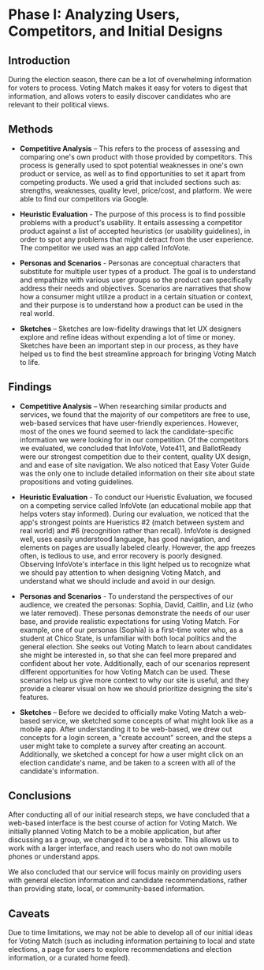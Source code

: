 # Phase I: Analyzing Users, Competitors, and Initial Designs

## Introduction

During the election season, there can be a lot of overwhelming information for voters to process. Voting Match makes it easy for voters to digest that information, and allows voters to easily discover candidates who are relevant to their political views.

## Methods

* **Competitive Analysis** – This refers to the process of assessing and comparing one's own product with those provided by competitors. This process is generally used to spot potential weaknesses in one's own product or service, as well as to find opportunities to set it apart from competing products. We used a grid that included sections such as: strengths, weaknesses, quality level, price/cost, and platform. We were able to find our competitors via Google.

* **Heuristic Evaluation** - The purpose of this process is to find possible problems with a product's usability. It entails assessing a competitor product against a list of accepted heuristics (or usability guidelines), in order to spot any problems that might detract from the user experience. The competitor we used was an app called InfoVote.

* **Personas and Scenarios** - Personas are conceptual characters that substitute for multiple user types of a product. The goal is to understand and empathize with various user groups so the product can specifically address their needs and objectives. Scenarios are narratives that show how a consumer might utilize a product in a certain situation or context, and their purpose is to understand how a product can be used in the real world.

* **Sketches** – Sketches are low-fidelity drawings that let UX designers explore and refine ideas without expending a lot of time or money. Sketches have been an important step in our process, as they have helped us to find the best streamline approach for bringing Voting Match to life.


## Findings

* **Competitive Analysis** – When researching similar products and services, we found that the majority of our competitors are free to use, web-based services that have user-friendly experiences. However, most of the ones we found seemed to lack the candidate-specific information we were looking for in our competition. Of the competitors we evaluated, we concluded that InfoVote, Vote411, and BallotReady were our strongest competition due to their content, quality UX design, and and ease of site navigation. We also noticed that Easy Voter Guide was the only one to include detailed information on their site about state propositions and voting guidelines.

* **Heuristic Evaluation** - To conduct our Hueristic Evaluation, we focused on a competing service called InfoVote (an educational mobile app that helps voters stay informed). During our evaluation, we noticed that the app's strongest points are Hueristics #2 (match between system and real world) and #6 (recognition rather than recall). InfoVote is designed well, uses easily understood language, has good navigation, and elements on pages are usually labeled clearly. However, the app freezes often, is tedious to use, and error recovery is poorly designed. Observing InfoVote's interface in this light helped us to recognize what we should pay attention to when designing Voting Match, and understand what we should include and avoid in our design.

* **Personas and Scenarios** - To understand the perspectives of our audience, we created the personas: Sophia, David, Caitlin, and Liz (who we later removed). These personas demonstrate the needs of our user base, and provide realistic expectations for using Voting Match. For example, one of our personas (Sophia) is a first-time voter who, as a student at Chico State, is unfamiliar with both local politics and the general election. She seeks out Voting Match to learn about candidates she might be interested in, so that she can feel more prepared and confident about her vote. Additionally, each of our scenarios represent different opportunities for how Voting Match can be used. These scenarios help us give more context to why our site is useful, and they provide a clearer visual on how we should prioritize designing the site's features.

* **Sketches** – Before we decided to officially make Voting Match a web-based service, we sketched some concepts of what might look like as a mobile app. After understanding it to be web-based, we drew out concepts for a login screen, a "create account" screen, and the steps a user might take to complete a survey after creating an account. Additionally, we sketched a concept for how a user might click on an election candidate's name, and be taken to a screen with all of the candidate's information. 

## Conclusions

After conducting all of our initial research steps, we have concluded that a web-based interface is the best course of action for Voting Match. We initially planned Voting Match to be a mobile application, but after discussing as a group, we changed it to be a website. This allows us to work with a larger interface, and reach users who do not own mobile phones or understand apps.

We also concluded that our service will focus mainly on providing users with general election information and candidate recommendations, rather than providing state, local, or community-based information. 

## Caveats

Due to time limitations, we may not be able to develop all of our initial ideas for Voting Match (such as including information pertaining to local and state elections, a page for users to explore recommendations and election information, or a curated home feed).
